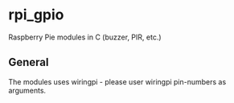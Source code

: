 # rpi_gpio
Raspberry Pie modules in C (buzzer, PIR, etc.)

## General
The modules uses wiringpi - please user wiringpi pin-numbers as arguments.
